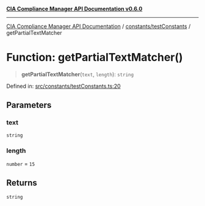 [**CIA Compliance Manager API Documentation v0.6.0**](../../../README.md)

***

[CIA Compliance Manager API Documentation](../../../modules.md) / [constants/testConstants](../README.md) / getPartialTextMatcher

# Function: getPartialTextMatcher()

> **getPartialTextMatcher**(`text`, `length`): `string`

Defined in: [src/constants/testConstants.ts:20](https://github.com/Hack23/cia-compliance-manager/blob/ca083b463223765b22422b66b3a43930241849bd/src/constants/testConstants.ts#L20)

## Parameters

### text

`string`

### length

`number` = `15`

## Returns

`string`

